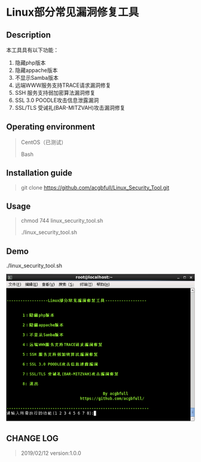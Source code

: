 # Linux部分常见漏洞修复工具

## Description

本工具具有以下功能：
1. 隐藏php版本
2. 隐藏appache版本
3. 不显示Samba版本
4. 远端WWW服务支持TRACE请求漏洞修复
5. SSH 服务支持弱加密算法漏洞修复
6. SSL 3.0 POODLE攻击信息泄露漏洞
7. SSL/TLS 受诫礼(BAR-MITZVAH)攻击漏洞修复


## Operating environment

> CentOS（已测试）
> 
> Bash


## Installation guide

>git clone https://github.com/acgbfull/Linux_Security_Tool.git


## Usage
> chmod 744 linux_security_tool.sh
> 
> ./linux_security_tool.sh


## Demo

./linux_security_tool.sh

![UI截图](https://raw.githubusercontent.com/acgbfull/Linux_Security_Tool/master/images/UI.png "UI截图")


## CHANGE LOG

> 2019/02/12  version:1.0.0


